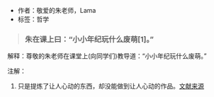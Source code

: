 - 作者：敬爱的朱老师，Lama
- 标签：哲学

> ### 朱在课上曰：“小小年纪玩什么废萌[1]。”

解释：尊敬的朱老师在课堂上(向同学们)教导道：“小小年纪玩什么废萌。”

注解：
1. 只是提炼了让人心动的东西，却没能做到让人心动的作品。[文献来源](https://zhuanlan.zhihu.com/p/141520473)